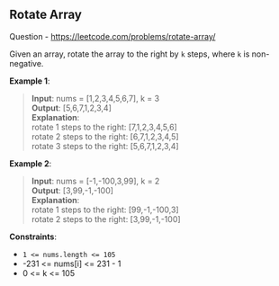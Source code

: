 ## Rotate Array

Question - 
    https://leetcode.com/problems/rotate-array/


Given an array, rotate the array to the right by `k` steps, where `k` is non-negative.

**Example 1**:

>**Input**: nums = [1,2,3,4,5,6,7], k = 3  
>**Output**: [5,6,7,1,2,3,4]  
>**Explanation**:  
>rotate 1 steps to the right: [7,1,2,3,4,5,6]  
>rotate 2 steps to the right: [6,7,1,2,3,4,5]  
>rotate 3 steps to the right: [5,6,7,1,2,3,4]

**Example 2**:

>**Input**: nums = [-1,-100,3,99], k = 2  
>**Output**: [3,99,-1,-100]  
>**Explanation**:   
>rotate 1 steps to the right: [99,-1,-100,3]  
>rotate 2 steps to the right: [3,99,-1,-100]
 
**Constraints**:

* `1 <= nums.length <= 105`  
* -231 <= nums[i] <= 231 - 1  
* 0 <= k <= 105
